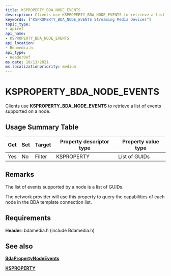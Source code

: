 ```yaml
---
title: KSPROPERTY_BDA_NODE_EVENTS
description: Clients use KSPROPERTY_BDA_NODE_EVENTS to retrieve a list of events supported on a node.
keywords: ["KSPROPERTY_BDA_NODE_EVENTS Streaming Media Devices"]
topic_type:
- apiref
api_name:
- KSPROPERTY_BDA_NODE_EVENTS
api_location:
- Bdamedia.h
api_type:
- HeaderDef
ms.date: 10/13/2021
ms.localizationpriority: medium
---
```


# KSPROPERTY_BDA_NODE_EVENTS

Clients use **KSPROPERTY_BDA_NODE_EVENTS** to retrieve a list of events supported on a node.

## Usage Summary Table

| Get | Set | Target | Property descriptor type | Property value type |
|--|--|--|--|--|
| Yes | No | Filter | KSPROPERTY | List of GUIDs |

## Remarks

The list of events supported by a node is a list of GUIDs.

The network provider will use this property to query the capabilities of each node in the BDA template connection list.

## Requirements

**Header:** bdamedia.h (include Bdamedia.h)

## See also

[**BdaPropertyNodeEvents**](/windows-hardware/drivers/ddi/bdasup/nf-bdasup-bdapropertynodeevents)

[**KSPROPERTY**](ksproperty-structure.md)
